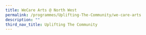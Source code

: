 ```yaml
---
title: WeCare Arts @ North West
permalink: /programmes/Uplifting-The-Community/we-care-arts
description: ""
third_nav_title: Uplifting The Community
---
```

